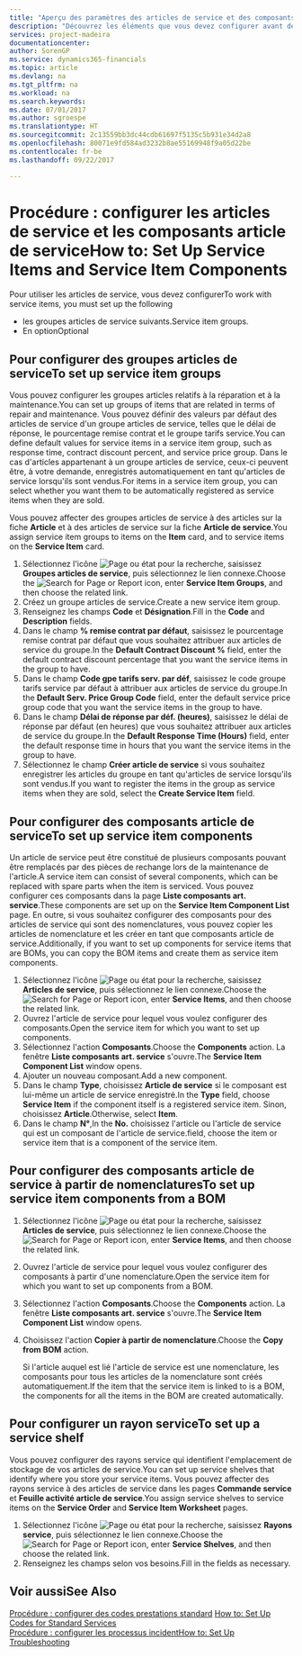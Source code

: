 ```yaml
---
title: "Aperçu des paramètres des articles de service et des composants article de service | Microsoft Docs"
description: "Découvrez les éléments que vous devez configurer avant de pouvoir utiliser des articles de service, notamment les valeurs par défaut telles que le délai de réponse, le pourcentage remise contrat et le groupe tarifs service."
services: project-madeira
documentationcenter: 
author: SorenGP
ms.service: dynamics365-financials
ms.topic: article
ms.devlang: na
ms.tgt_pltfrm: na
ms.workload: na
ms.search.keywords: 
ms.date: 07/01/2017
ms.author: sgroespe
ms.translationtype: HT
ms.sourcegitcommit: 2c13559bb3dc44cdb61697f5135c5b931e34d2a8
ms.openlocfilehash: 80071e9fd584ad3232b8ae55169948f9a05d22be
ms.contentlocale: fr-be
ms.lasthandoff: 09/22/2017

---
```

# <a name="how-to-set-up-service-items-and-service-item-components"></a><span data-ttu-id="04a2e-103">Procédure : configurer les articles de service et les composants article de service</span><span class="sxs-lookup"><span data-stu-id="04a2e-103">How to: Set Up Service Items and Service Item Components</span></span>
<span data-ttu-id="04a2e-104">Pour utiliser les articles de service, vous devez configurer</span><span class="sxs-lookup"><span data-stu-id="04a2e-104">To work with service items, you must set up the following</span></span>

* <span data-ttu-id="04a2e-105">les groupes articles de service suivants.</span><span class="sxs-lookup"><span data-stu-id="04a2e-105">Service item groups.</span></span> 
* <span data-ttu-id="04a2e-106">En option</span><span class="sxs-lookup"><span data-stu-id="04a2e-106">Optional</span></span>

## <a name="to-set-up-service-item-groups"></a><span data-ttu-id="04a2e-107">Pour configurer des groupes articles de service</span><span class="sxs-lookup"><span data-stu-id="04a2e-107">To set up service item groups</span></span>
<span data-ttu-id="04a2e-108">Vous pouvez configurer les groupes articles relatifs à la réparation et à la maintenance.</span><span class="sxs-lookup"><span data-stu-id="04a2e-108">You can set up groups of items that are related in terms of repair and maintenance.</span></span> <span data-ttu-id="04a2e-109">Vous pouvez définir des valeurs par défaut des articles de service d'un groupe articles de service, telles que le délai de réponse, le pourcentage remise contrat et le groupe tarifs service.</span><span class="sxs-lookup"><span data-stu-id="04a2e-109">You can define default values for service items in a service item group, such as response time, contract discount percent, and service price group.</span></span> <span data-ttu-id="04a2e-110">Dans le cas d'articles appartenant à un groupe articles de service, ceux-ci peuvent être, à votre demande, enregistrés automatiquement en tant qu'articles de service lorsqu'ils sont vendus.</span><span class="sxs-lookup"><span data-stu-id="04a2e-110">For items in a service item group, you can select whether you want them to be automatically registered as service items when they are sold.</span></span>  
  
<span data-ttu-id="04a2e-111">Vous pouvez affecter des groupes articles de service à des articles sur la fiche **Article** et à des articles de service sur la fiche **Article de service**.</span><span class="sxs-lookup"><span data-stu-id="04a2e-111">You assign service item groups to items on the **Item** card, and to service items on the **Service Item** card.</span></span>  
  
1. <span data-ttu-id="04a2e-112">Sélectionnez l'icône ![Page ou état pour la recherche](media/ui-search/search_small.png "Page ou état pour la recherche"), saisissez **Groupes articles de service**, puis sélectionnez le lien connexe.</span><span class="sxs-lookup"><span data-stu-id="04a2e-112">Choose the ![Search for Page or Report](media/ui-search/search_small.png "Search for Page or Report icon") icon, enter **Service Item Groups**, and then choose the related link.</span></span>  
2. <span data-ttu-id="04a2e-113">Créez un groupe articles de service.</span><span class="sxs-lookup"><span data-stu-id="04a2e-113">Create a new service item group.</span></span>  
3. <span data-ttu-id="04a2e-114">Renseignez les champs **Code** et **Désignation**.</span><span class="sxs-lookup"><span data-stu-id="04a2e-114">Fill in the **Code** and **Description** fields.</span></span>  
4. <span data-ttu-id="04a2e-115">Dans le champ **% remise contrat par défaut**, saisissez le pourcentage remise contrat par défaut que vous souhaitez attribuer aux articles de service du groupe.</span><span class="sxs-lookup"><span data-stu-id="04a2e-115">In the **Default Contract Discount %** field, enter the default contract discount percentage that you want the service items in the group to have.</span></span>  
5. <span data-ttu-id="04a2e-116">Dans le champ **Code gpe tarifs serv. par déf**, saisissez le code groupe tarifs service par défaut à attribuer aux articles de service du groupe.</span><span class="sxs-lookup"><span data-stu-id="04a2e-116">In the **Default Serv. Price Group Code** field, enter the default service price group code that you want the service items in the group to have.</span></span>  
6. <span data-ttu-id="04a2e-117">Dans le champ **Délai de réponse par déf. (heures)**, saisissez le délai de réponse par défaut (en heures) que vous souhaitez attribuer aux articles de service du groupe.</span><span class="sxs-lookup"><span data-stu-id="04a2e-117">In the **Default Response Time (Hours)** field, enter the default response time in hours that you want the service items in the group to have.</span></span>  
7. <span data-ttu-id="04a2e-118">Sélectionnez le champ **Créer article de service** si vous souhaitez enregistrer les articles du groupe en tant qu'articles de service lorsqu'ils sont vendus.</span><span class="sxs-lookup"><span data-stu-id="04a2e-118">If you want to register the items in the group as service items when they are sold, select the **Create Service Item** field.</span></span>  

## <a name="to-set-up-service-item-components"></a><span data-ttu-id="04a2e-119">Pour configurer des composants article de service</span><span class="sxs-lookup"><span data-stu-id="04a2e-119">To set up service item components</span></span>
<span data-ttu-id="04a2e-120">Un article de service peut être constitué de plusieurs composants pouvant être remplacés par des pièces de rechange lors de la maintenance de l'article.</span><span class="sxs-lookup"><span data-stu-id="04a2e-120">A service item can consist of several components, which can be replaced with spare parts when the item is serviced.</span></span> <span data-ttu-id="04a2e-121">Vous pouvez configurer ces composants dans la page **Liste composants art. service**.</span><span class="sxs-lookup"><span data-stu-id="04a2e-121">These components are set up on the **Service Item Component List** page.</span></span> <span data-ttu-id="04a2e-122">En outre, si vous souhaitez configurer des composants pour des articles de service qui sont des nomenclatures, vous pouvez copier les articles de nomenclature et les créer en tant que composants article de service.</span><span class="sxs-lookup"><span data-stu-id="04a2e-122">Additionally, if you want to set up components for service items that are BOMs, you can copy the BOM items and create them as service item components.</span></span> 
  
1. <span data-ttu-id="04a2e-123">Sélectionnez l'icône ![Page ou état pour la recherche](media/ui-search/search_small.png "Page ou état pour la recherche"), saisissez **Articles de service**, puis sélectionnez le lien connexe.</span><span class="sxs-lookup"><span data-stu-id="04a2e-123">Choose the ![Search for Page or Report](media/ui-search/search_small.png "Search for Page or Report icon") icon, enter **Service Items**, and then choose the related link.</span></span> 
2. <span data-ttu-id="04a2e-124">Ouvrez l'article de service pour lequel vous voulez configurer des composants.</span><span class="sxs-lookup"><span data-stu-id="04a2e-124">Open the service item for which you want to set up components.</span></span>  
3. <span data-ttu-id="04a2e-125">Sélectionnez l'action **Composants**.</span><span class="sxs-lookup"><span data-stu-id="04a2e-125">Choose the **Components** action.</span></span> <span data-ttu-id="04a2e-126">La fenêtre **Liste composants art. service** s'ouvre.</span><span class="sxs-lookup"><span data-stu-id="04a2e-126">The **Service Item Component List** window opens.</span></span>  
4. <span data-ttu-id="04a2e-127">Ajouter un nouveau composant.</span><span class="sxs-lookup"><span data-stu-id="04a2e-127">Add a new component.</span></span>  
5. <span data-ttu-id="04a2e-128">Dans le champ **Type**, choisissez **Article de service** si le composant est lui-même un article de service enregistré.</span><span class="sxs-lookup"><span data-stu-id="04a2e-128">In the **Type** field, choose **Service Item** if the component itself is a registered service item.</span></span> <span data-ttu-id="04a2e-129">Sinon, choisissez **Article**.</span><span class="sxs-lookup"><span data-stu-id="04a2e-129">Otherwise, select **Item**.</span></span>  
6. <span data-ttu-id="04a2e-130">Dans le champ **N°**,</span><span class="sxs-lookup"><span data-stu-id="04a2e-130">In the **No.**</span></span> <span data-ttu-id="04a2e-131">choisissez l'article ou l'article de service qui est un composant de l'article de service.</span><span class="sxs-lookup"><span data-stu-id="04a2e-131">field, choose the item or service item that is a component of the service item.</span></span>  

## <a name="to-set-up-service-item-components-from-a-bom"></a><span data-ttu-id="04a2e-132">Pour configurer des composants article de service à partir de nomenclatures</span><span class="sxs-lookup"><span data-stu-id="04a2e-132">To set up service item components from a BOM</span></span>
1.  <span data-ttu-id="04a2e-133">Sélectionnez l'icône ![Page ou état pour la recherche](media/ui-search/search_small.png "Page ou état pour la recherche"), saisissez **Articles de service**, puis sélectionnez le lien connexe.</span><span class="sxs-lookup"><span data-stu-id="04a2e-133">Choose the ![Search for Page or Report](media/ui-search/search_small.png "Search for Page or Report icon") icon, enter **Service Items**, and then choose the related link.</span></span>  
2. <span data-ttu-id="04a2e-134">Ouvrez l'article de service pour lequel vous voulez configurer des composants à partir d'une nomenclature.</span><span class="sxs-lookup"><span data-stu-id="04a2e-134">Open the service item for which you want to set up components from a BOM.</span></span>  
3. <span data-ttu-id="04a2e-135">Sélectionnez l'action **Composants**.</span><span class="sxs-lookup"><span data-stu-id="04a2e-135">Choose the **Components** action.</span></span> <span data-ttu-id="04a2e-136">La fenêtre **Liste composants art. service** s'ouvre.</span><span class="sxs-lookup"><span data-stu-id="04a2e-136">The **Service Item Component List** window opens.</span></span>  
4. <span data-ttu-id="04a2e-137">Choisissez l'action **Copier à partir de nomenclature**.</span><span class="sxs-lookup"><span data-stu-id="04a2e-137">Choose the **Copy from BOM** action.</span></span>  
  
    <span data-ttu-id="04a2e-138">Si l'article auquel est lié l'article de service est une nomenclature, les composants pour tous les articles de la nomenclature sont créés automatiquement.</span><span class="sxs-lookup"><span data-stu-id="04a2e-138">If the item that the service item is linked to is a BOM, the components for all the items in the BOM are created automatically.</span></span>  

## <a name="to-set-up-a-service-shelf"></a><span data-ttu-id="04a2e-139">Pour configurer un rayon service</span><span class="sxs-lookup"><span data-stu-id="04a2e-139">To set up a service shelf</span></span>
<span data-ttu-id="04a2e-140">Vous pouvez configurer des rayons service qui identifient l'emplacement de stockage de vos articles de service.</span><span class="sxs-lookup"><span data-stu-id="04a2e-140">You can set up service shelves that identify where you store your service items.</span></span> <span data-ttu-id="04a2e-141">Vous pouvez affecter des rayons service à des articles de service dans les pages **Commande service** et **Feuille activité article de service**.</span><span class="sxs-lookup"><span data-stu-id="04a2e-141">You assign service shelves to service items on the **Service Order** and **Service Item Worksheet** pages.</span></span>  
  
1. <span data-ttu-id="04a2e-142">Sélectionnez l'icône ![Page ou état pour la recherche](media/ui-search/search_small.png "Page ou état pour la recherche"), saisissez **Rayons service**, puis sélectionnez le lien connexe.</span><span class="sxs-lookup"><span data-stu-id="04a2e-142">Choose the ![Search for Page or Report](media/ui-search/search_small.png "Search for Page or Report icon") icon, enter **Service Shelves**, and then choose the related link.</span></span>
2. <span data-ttu-id="04a2e-143">Renseignez les champs selon vos besoins.</span><span class="sxs-lookup"><span data-stu-id="04a2e-143">Fill in the fields as necessary.</span></span>

## <a name="see-also"></a><span data-ttu-id="04a2e-144">Voir aussi</span><span class="sxs-lookup"><span data-stu-id="04a2e-144">See Also</span></span>
<span data-ttu-id="04a2e-145">[Procédure : configurer des codes prestations standard](service-how-setup-service-coding.md) </span><span class="sxs-lookup"><span data-stu-id="04a2e-145">[How to: Set Up Codes for Standard Services](service-how-setup-service-coding.md) </span></span>  
[<span data-ttu-id="04a2e-146">Procédure : configurer les processus incident</span><span class="sxs-lookup"><span data-stu-id="04a2e-146">How to: Set Up Troubleshooting</span></span>](service-how-setup-troubleshooting.md)
